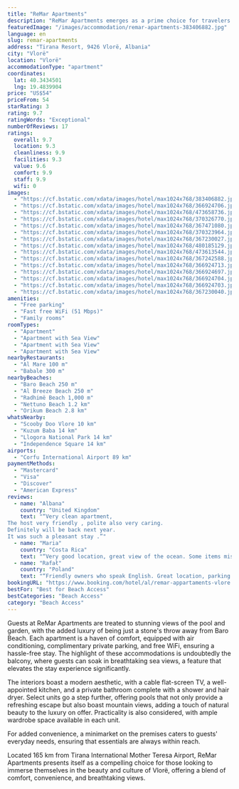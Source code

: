```yaml
---
title: "ReMar Apartments"
description: "ReMar Apartments emerges as a prime choice for travelers seeking the perfect blend of comfort and convenience in Vlorë."
featuredImage: "/images/accommodation/remar-apartments-383406882.jpg"
language: en
slug: remar-apartments
address: "Tirana Resort, 9426 Vlorë, Albania"
city: "Vlorë"
location: "Vlorë"
accommodationType: "apartment"
coordinates:
  lat: 40.3434501
  lng: 19.4839904
price: "US$54"
priceFrom: 54
starRating: 3
rating: 9.7
ratingWords: "Exceptional"
numberOfReviews: 17
ratings:
  overall: 9.7
  location: 9.3
  cleanliness: 9.9
  facilities: 9.3
  value: 9.6
  comfort: 9.9
  staff: 9.9
  wifi: 0
images:
  - "https://cf.bstatic.com/xdata/images/hotel/max1024x768/383406882.jpg?k=e1a6dc7f733ef2d92b4514550b3d464bd33d2a8e6465836e0b5e408468c67628&o=&hp=1"
  - "https://cf.bstatic.com/xdata/images/hotel/max1024x768/366924706.jpg?k=5c92c18cafc703d9a629575b56a53d925893f953d700f3590d8a9e34741bcf51&o=&hp=1"
  - "https://cf.bstatic.com/xdata/images/hotel/max1024x768/473658736.jpg?k=f2039732e5e632d4975e3891b3f7c97c0e5017a8e744c113aed86aa54ced0d9a&o=&hp=1"
  - "https://cf.bstatic.com/xdata/images/hotel/max1024x768/370326770.jpg?k=51538b4121fafba5b616d28d87084b97699881c0e0ce4c0918c7e85749bfbb7a&o=&hp=1"
  - "https://cf.bstatic.com/xdata/images/hotel/max1024x768/367471080.jpg?k=1bd44226742141910b533399839b3b776689beb1476e1296cbb02a086b87d196&o=&hp=1"
  - "https://cf.bstatic.com/xdata/images/hotel/max1024x768/370323964.jpg?k=269f8cea62929ad2fe2b005ebddb748ffce8bbf1a7f41d9fcdc0a01a74cc736d&o=&hp=1"
  - "https://cf.bstatic.com/xdata/images/hotel/max1024x768/367230027.jpg?k=0bb39a17c1c3b1cda25fb5e74f0583c9d6ae166ba7666df4956db7e8e34ea56d&o=&hp=1"
  - "https://cf.bstatic.com/xdata/images/hotel/max1024x768/480185129.jpg?k=71d2d7c03ad2715f7a58dfd65d0bd6b639a012be61be077a3881f4df11c28ef0&o=&hp=1"
  - "https://cf.bstatic.com/xdata/images/hotel/max1024x768/473613544.jpg?k=a0af70c960e503257a3bdbb416e3260d854cf3aef972600c11a66be8ae013afa&o=&hp=1"
  - "https://cf.bstatic.com/xdata/images/hotel/max1024x768/367242588.jpg?k=a7e24b41b902f5b2c92258cee00b938e8df55def11d0f29141b21c152ccf14ca&o=&hp=1"
  - "https://cf.bstatic.com/xdata/images/hotel/max1024x768/366924713.jpg?k=f033fcaaa8a941a04d2bfb17c5a80afe7f2a72d5dbbe0e0b38a98d16cefd7f97&o=&hp=1"
  - "https://cf.bstatic.com/xdata/images/hotel/max1024x768/366924697.jpg?k=ad95deed9708a0b8c6cc6925c30ecef4c0451699ef11780ec6c6f5275b4371fe&o=&hp=1"
  - "https://cf.bstatic.com/xdata/images/hotel/max1024x768/366924704.jpg?k=7112f6490c7413560e2999cce238322d85d02c7662cd1e81e82014b1d12abb9d&o=&hp=1"
  - "https://cf.bstatic.com/xdata/images/hotel/max1024x768/366924703.jpg?k=81391368905366c97337046aa7e1930c58f0e40c2e0b2c493586387537bb579a&o=&hp=1"
  - "https://cf.bstatic.com/xdata/images/hotel/max1024x768/367230040.jpg?k=cd1e42d895728eb7a82c8d9ce08522b27e7c2c8797efd592dbd2f86a019f09f5&o=&hp=1"
amenities:
  - "Free parking"
  - "Fast free WiFi (51 Mbps)"
  - "Family rooms"
roomTypes:
  - "Apartment"
  - "Apartment with Sea View"
  - "Apartment with Sea View"
  - "Apartment with Sea View"
nearbyRestaurants:
  - "Al Mare 100 m"
  - "Babale 300 m"
nearbyBeaches:
  - "Baro Beach 250 m"
  - "Al Breeze Beach 250 m"
  - "Radhimë Beach 1,000 m"
  - "Nettuno Beach 1.2 km"
  - "Orikum Beach 2.8 km"
whatsNearby:
  - "Scooby Doo Vlore 10 km"
  - "Kuzum Baba 14 km"
  - "Llogora National Park 14 km"
  - "Independence Square 14 km"
airports:
  - "Corfu International Airport 89 km"
paymentMethods:
  - "Mastercard"
  - "Visa"
  - "Discover"
  - "American Express"
reviews:
  - name: "Albana"
    country: "United Kingdom"
    text: "“Very clean apartment,
The host very friendly , polite also very caring.
Definitely will be back next year.
It was such a pleasant stay .”"
  - name: "Maria"
    country: "Costa Rica"
    text: "“Very good location, great view of the ocean. Some items missing for a better equipped kitchen. We missed some toilet paper also. The decoration was very nice.”"
  - name: "Rafał"
    country: "Poland"
    text: "“Friendly owners who speak English. Great location, parking space, close to the beach, sea view from the balcony. A good place to relax from the hustle and bustle of big cities and a good base for exploring the whole of Albania. The washing machine...”"
bookingURL: "https://www.booking.com/hotel/al/remar-appartaments-vlore.en-gb.html?aid=8035640"
bestFor: "Best for Beach Access"
bestCategories: "Beach Access"
category: "Beach Access"
---
```


Guests at ReMar Apartments are treated to stunning views of the pool and garden, with the added luxury of being just a stone's throw away from Baro Beach. Each apartment is a haven of comfort, equipped with air conditioning, complimentary private parking, and free WiFi, ensuring a hassle-free stay. The highlight of these accommodations is undoubtedly the balcony, where guests can soak in breathtaking sea views, a feature that elevates the stay experience significantly.

The interiors boast a modern aesthetic, with a cable flat-screen TV, a well-appointed kitchen, and a private bathroom complete with a shower and hair dryer. Select units go a step further, offering pools that not only provide a refreshing escape but also boast mountain views, adding a touch of natural beauty to the luxury on offer. Practicality is also considered, with ample wardrobe space available in each unit.

For added convenience, a minimarket on the premises caters to guests' everyday needs, ensuring that essentials are always within reach. 

Located 165 km from Tirana International Mother Teresa Airport, ReMar Apartments presents itself as a compelling choice for those looking to immerse themselves in the beauty and culture of Vlorë, offering a blend of comfort, convenience, and breathtaking views.
